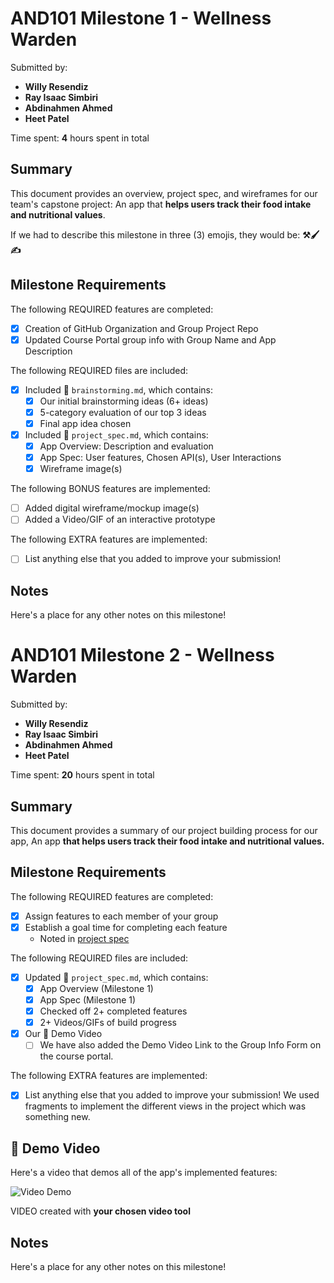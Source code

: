 <!-- (This is a comment) INSTRUCTIONS: Go through this page and fill out any **bolded** entries with their correct values.-->

# AND101 Milestone 1 - **Wellness Warden**

Submitted by:
- **Willy Resendiz**
- **Ray Isaac Simbiri**
- **Abdinahmen Ahmed**
- **Heet Patel**

Time spent: **4** hours spent in total

## Summary

This document provides an overview, project spec, and wireframes for our team's capstone project: An app that **helps users track their food intake and nutritional values**.

If we had to describe this milestone in three (3) emojis, they would be: **⚒️🖌️✍️**

## Milestone Requirements

<!-- Please be sure to change the [ ] to [x] for any features you completed.  If a feature is not checked [x], you might miss the points for that item! -->

The following REQUIRED features are completed:

- [X] Creation of GitHub Organization and Group Project Repo
- [X] Updated Course Portal group info with Group Name and App Description

The following REQUIRED files are included:

- [X] Included 📄 `brainstorming.md`, which contains:
  - [X] Our initial brainstorming ideas (6+ ideas)
  - [X] 5-category evaluation of our top 3 ideas
  - [X] Final app idea chosen
- [X] Included 📄 `project_spec.md`, which contains:
  - [X] App Overview: Description and evaluation
  - [X] App Spec: User features, Chosen API(s), User Interactions
  - [X] Wireframe image(s)

The following BONUS features are implemented:

- [ ] Added digital wireframe/mockup image(s)
- [ ] Added a Video/GIF of an interactive prototype

The following EXTRA features are implemented:

- [ ] List anything else that you added to improve your submission!

## Notes

Here's a place for any other notes on this milestone!

<!-- (This is a comment) INSTRUCTIONS: Go through this page and fill out any **bolded** entries with their correct values.-->

# AND101 Milestone 2 - **Wellness Warden**

Submitted by:
- **Willy Resendiz**
- **Ray Isaac Simbiri**
- **Abdinahmen Ahmed**
- **Heet Patel**

Time spent: **20** hours spent in total

## Summary

This document provides a summary of our project building process for our app, An app **that helps users track their food intake and nutritional values.**

## Milestone Requirements

<!-- Please be sure to change the [ ] to [x] for any features you completed.  If a feature is not checked [x], you might miss the points for that item! -->

The following REQUIRED features are completed:

- [X] Assign features to each member of your group
- [X] Establish a goal time for completing each feature
  - Noted in [project spec](project_spec.md)

The following REQUIRED files are included:

- [X] Updated 📄 `project_spec.md`, which contains:
  - [X] App Overview (Milestone 1)
  - [X] App Spec (Milestone 1)
  - [X] Checked off 2+ completed features
  - [X] 2+ Videos/GIFs of build progress

- [X] Our 🎥 Demo Video
  - [ ] We have also added the Demo Video Link to the Group Info Form on the course portal.

The following EXTRA features are implemented:

- [X] List anything else that you added to improve your submission!
We used fragments to implement the different views in the project which was something new.


## 🎥 Demo Video

Here's a video that demos all of the app's implemented features:

<img src='http://i.imgur.com/link/to/your/gif/file.gif' title='Video Demo' width='' alt='Video Demo' />

VIDEO created with **your chosen video tool**

## Notes

Here's a place for any other notes on this milestone!
